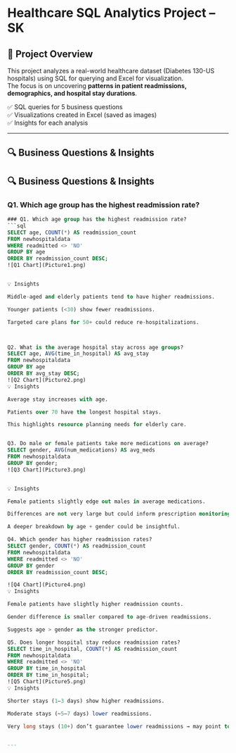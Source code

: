 
# Healthcare SQL Analytics Project – SK

## 📌 Project Overview
This project analyzes a real-world healthcare dataset (Diabetes 130-US hospitals) using SQL for querying and Excel for visualization.  
The focus is on uncovering **patterns in patient readmissions, demographics, and hospital stay durations**.  

✅ SQL queries for 5 business questions  
✅ Visualizations created in Excel (saved as images)  
✅ Insights for each analysis  

---

## 🔍 Business Questions & Insights

## 🔍 Business Questions & Insights

### Q1. Which age group has the highest readmission rate?
```sql
### Q1. Which age group has the highest readmission rate?
```sql
SELECT age, COUNT(*) AS readmission_count
FROM newhospitaldata
WHERE readmitted <> 'NO'
GROUP BY age
ORDER BY readmission_count DESC;
![Q1 Chart](Picture1.png)


💡 Insights

Middle-aged and elderly patients tend to have higher readmissions.

Younger patients (<30) show fewer readmissions.

Targeted care plans for 50+ could reduce re-hospitalizations.



Q2. What is the average hospital stay across age groups?
SELECT age, AVG(time_in_hospital) AS avg_stay
FROM newhospitaldata
GROUP BY age
ORDER BY avg_stay DESC;
![Q2 Chart](Picture2.png)
💡 Insights

Average stay increases with age.

Patients over 70 have the longest hospital stays.

This highlights resource planning needs for elderly care.


Q3. Do male or female patients take more medications on average?
SELECT gender, AVG(num_medications) AS avg_meds
FROM newhospitaldata
GROUP BY gender;
![Q3 Chart](Picture3.png)


💡 Insights

Female patients slightly edge out males in average medications.

Differences are not very large but could inform prescription monitoring.

A deeper breakdown by age + gender could be insightful.

Q4. Which gender has higher readmission rates?
SELECT gender, COUNT(*) AS readmission_count
FROM newhospitaldata
WHERE readmitted <> 'NO'
GROUP BY gender
ORDER BY readmission_count DESC;

![Q4 Chart](Picture4.png)
💡 Insights

Female patients have slightly higher readmission counts.

Gender difference is smaller compared to age-driven readmissions.

Suggests age > gender as the stronger predictor.

Q5. Does longer hospital stay reduce readmission rates?
SELECT time_in_hospital, COUNT(*) AS readmission_count
FROM newhospitaldata 
WHERE readmitted <> 'NO'
GROUP BY time_in_hospital
ORDER BY time_in_hospital;
![Q5 Chart](Picture5.png)
💡 Insights

Shorter stays (1–3 days) show higher readmissions.

Moderate stays (~5–7 days) lower readmissions.

Very long stays (10+) don’t guarantee lower readmissions → may point to complex conditions.


---


